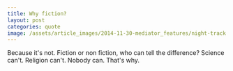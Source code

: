 ```yaml
---
title: Why fiction?
layout: post
categories: quote
image: /assets/article_images/2014-11-30-mediator_features/night-track.JPG
---
```


Because it's not. Fiction or non fiction, who can tell the difference? Science
can't. Religion can't. Nobody can. That's why.
